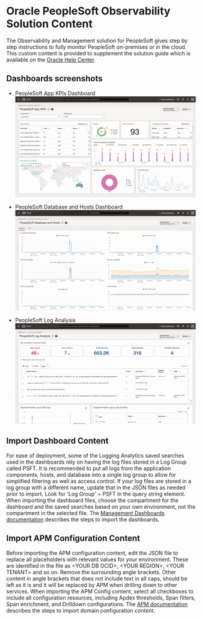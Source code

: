 # Oracle PeopleSoft Observability Solution Content

The Observability and Management solution for PeopleSoft gives step by step instructions to fully monitor PeopleSoft on-premises or in the cloud.
This custom content is provided to supplement the solution guide which is available on the [Oracle Help Center](https://docs.oracle.com/en/learn/psobs/).

## Dashboards screenshots

* PeopleSoft App KPIs Dashboard
  ![PeopleSoft App KPIs Dashboard](images/PeopleSoftAppKPIs.png)

* PeopleSoft Database and Hosts Dashboard
  ![PeopleSoft Database and Hosts Dashboard](images/PeopleSoftDatabaseandHosts.png)

* PeopleSoft Log Analysis
  ![PeopleSoft Log Analysis](images/PeopleSoftLogAnalysis.png)

## Import Dashboard Content

For ease of deployment, some of the Logging Analytics saved searches used in the dashboards rely on having the log files stored in a Log Group called PSFT.  It is recommended to put all logs from the application components, hosts, and database into a single log group to allow for simplified filtering as well as access control.  If your log files are stored in a log group with a different name, update that in the JSON files as needed prior to import.  Look for \'Log Group' = PSFT in the query string element.
When importing the dashboard files, choose the compartment for the dashboard and the saved searches based on your own environment, not the compartment in the selected file.
The [Management Dashboards documentation](https://docs.oracle.com/en-us/iaas/management-dashboard/doc/export-and-import-dashboards.html) describes the steps to import the dashboards.

## Import APM Configuration Content

Before importing the APM configuration content, edit the JSON file to replace all placeholders with relevant values for your environment.  These are identified in the file as \<YOUR DB OCID>, \<YOUR REGION>,  \<YOUR TENANT> and so on.  Remove the surrounding angle brackets.  Other content in angle brackets that does not include text in all caps, should be left as it is and it will be replaced by APM when drilling down to other services.
When importing the APM Config content, select all checkboxes to include all configuration resources, including Apdex thresholds, Span filters, Span enrichment, and Drilldown configurations.
The [APM documentation](https://docs.oracle.com/en-us/iaas/application-performance-monitoring/doc/configure-apm-domain-export-import.html#GUID-C78D32F0-46D2-4E07-B0D3-578C6D008F80) describes the steps to import domain configuration content.
